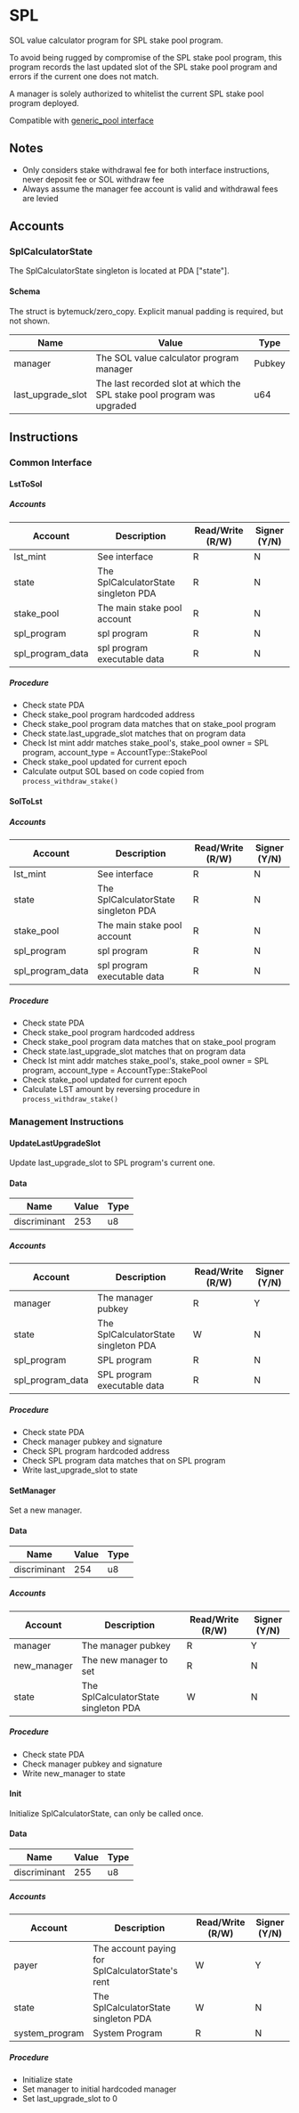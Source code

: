 # SPL

SOL value calculator program for SPL stake pool program.

To avoid being rugged by compromise of the SPL stake pool program, this program records the last updated slot of the SPL stake pool program and errors if the current one does not match.

A manager is solely authorized to whitelist the current SPL stake pool program deployed.

Compatible with [generic_pool interface](./generic_pool.md)

## Notes

- Only considers stake withdrawal fee for both interface instructions, never deposit fee or SOL withdraw fee
- Always assume the manager fee account is valid and withdrawal fees are levied

## Accounts

### SplCalculatorState

The SplCalculatorState singleton is located at PDA ["state"].

#### Schema

The struct is bytemuck/zero_copy. Explicit manual padding is required, but not shown.

| Name              | Value                                                                   | Type   |
| ----------------- | ----------------------------------------------------------------------- | ------ |
| manager           | The SOL value calculator program manager                                | Pubkey |
| last_upgrade_slot | The last recorded slot at which the SPL stake pool program was upgraded | u64    |

## Instructions

### Common Interface

#### LstToSol

##### Accounts

| Account          | Description                          | Read/Write (R/W) | Signer (Y/N) |
| ---------------- | ------------------------------------ | ---------------- | ------------ |
| lst_mint         | See interface                        | R                | N            |
| state            | The SplCalculatorState singleton PDA | R                | N            |
| stake_pool       | The main stake pool account          | R                | N            |
| spl_program      | spl program                          | R                | N            |
| spl_program_data | spl program executable data          | R                | N            |

##### Procedure

- Check state PDA
- Check stake_pool program hardcoded address
- Check stake_pool program data matches that on stake_pool program
- Check state.last_upgrade_slot matches that on program data
- Check lst mint addr matches stake_pool's, stake_pool owner = SPL program, account_type = AccountType::StakePool
- Check stake_pool updated for current epoch
- Calculate output SOL based on code copied from `process_withdraw_stake()`

#### SolToLst

##### Accounts

| Account          | Description                          | Read/Write (R/W) | Signer (Y/N) |
| ---------------- | ------------------------------------ | ---------------- | ------------ |
| lst_mint         | See interface                        | R                | N            |
| state            | The SplCalculatorState singleton PDA | R                | N            |
| stake_pool       | The main stake pool account          | R                | N            |
| spl_program      | spl program                          | R                | N            |
| spl_program_data | spl program executable data          | R                | N            |

##### Procedure

- Check state PDA
- Check stake_pool program hardcoded address
- Check stake_pool program data matches that on stake_pool program
- Check state.last_upgrade_slot matches that on program data
- Check lst mint addr matches stake_pool's, stake_pool owner = SPL program, account_type = AccountType::StakePool
- Check stake_pool updated for current epoch
- Calculate LST amount by reversing procedure in `process_withdraw_stake()`

### Management Instructions

#### UpdateLastUpgradeSlot

Update last_upgrade_slot to SPL program's current one.

#### Data

| Name         | Value | Type |
| ------------ | ----- | ---- |
| discriminant | 253   | u8   |

##### Accounts

| Account          | Description                          | Read/Write (R/W) | Signer (Y/N) |
| ---------------- | ------------------------------------ | ---------------- | ------------ |
| manager          | The manager pubkey                   | R                | Y            |
| state            | The SplCalculatorState singleton PDA | W                | N            |
| spl_program      | SPL program                          | R                | N            |
| spl_program_data | SPL program executable data          | R                | N            |

##### Procedure

- Check state PDA
- Check manager pubkey and signature
- Check SPL program hardcoded address
- Check SPL program data matches that on SPL program
- Write last_upgrade_slot to state

#### SetManager

Set a new manager.

#### Data

| Name         | Value | Type |
| ------------ | ----- | ---- |
| discriminant | 254   | u8   |

##### Accounts

| Account     | Description                          | Read/Write (R/W) | Signer (Y/N) |
| ----------- | ------------------------------------ | ---------------- | ------------ |
| manager     | The manager pubkey                   | R                | Y            |
| new_manager | The new manager to set               | R                | N            |
| state       | The SplCalculatorState singleton PDA | W                | N            |

##### Procedure

- Check state PDA
- Check manager pubkey and signature
- Write new_manager to state

#### Init

Initialize SplCalculatorState, can only be called once.

#### Data

| Name         | Value | Type |
| ------------ | ----- | ---- |
| discriminant | 255   | u8   |

##### Accounts

| Account        | Description                                      | Read/Write (R/W) | Signer (Y/N) |
| -------------- | ------------------------------------------------ | ---------------- | ------------ |
| payer          | The account paying for SplCalculatorState's rent | W                | Y            |
| state          | The SplCalculatorState singleton PDA             | W                | N            |
| system_program | System Program                                   | R                | N            |

##### Procedure

- Initialize state
- Set manager to initial hardcoded manager
- Set last_upgrade_slot to 0
